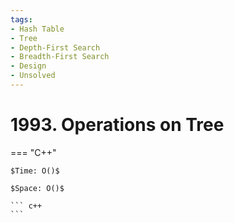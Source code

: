 ```yaml
---
tags:
- Hash Table
- Tree
- Depth-First Search
- Breadth-First Search
- Design
- Unsolved
---
```



# 1993. Operations on Tree

=== "C++"

    $Time: O()$

    $Space: O()$

    ``` c++
    ```